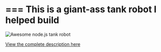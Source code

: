 ===
This is a giant-ass tank robot I helped build
===

![Awesome node.js tank robot](http://glench.com/make/nodejs-robot/robut_small.png)

[View the complete description here](http://glench.com/make/nodejs-robot/)